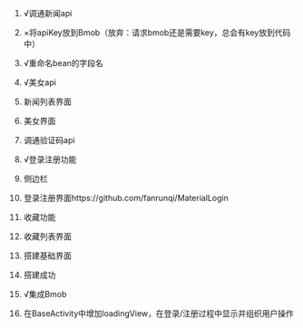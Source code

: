 1. √调通新闻api
1. ×将apiKey放到Bmob（放弃：请求bmob还是需要key，总会有key放到代码中）
1. √重命名bean的字段名
1. √美女api
1. 新闻列表界面
1. 美女界面
1. 调通验证码api
1. √登录注册功能
1. 侧边栏
1. 登录注册界面https://github.com/fanrunqi/MaterialLogin
1. 收藏功能
1. 收藏列表界面

1. 搭建基础界面
1. 搭建成功

1. √集成Bmob
1. 在BaseActivity中增加loadingView，在登录/注册过程中显示并组织用户操作